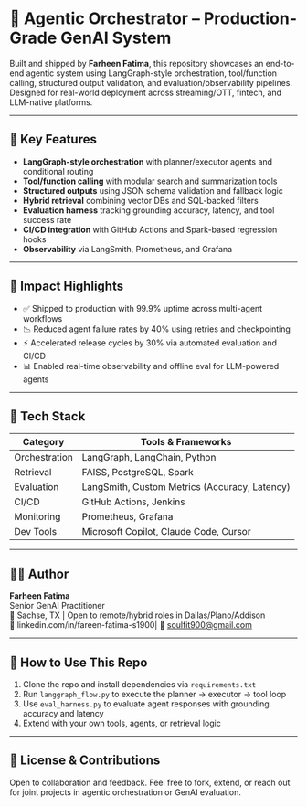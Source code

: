 # 🧠 Agentic Orchestrator – Production-Grade GenAI System

Built and shipped by **Farheen Fatima**, this repository showcases an end-to-end agentic system using LangGraph-style orchestration, tool/function calling, structured output validation, and evaluation/observability pipelines. Designed for real-world deployment across streaming/OTT, fintech, and LLM-native platforms.

---

## 🔧 Key Features

- **LangGraph-style orchestration** with planner/executor agents and conditional routing
- **Tool/function calling** with modular search and summarization tools
- **Structured outputs** using JSON schema validation and fallback logic
- **Hybrid retrieval** combining vector DBs and SQL-backed filters
- **Evaluation harness** tracking grounding accuracy, latency, and tool success rate
- **CI/CD integration** with GitHub Actions and Spark-based regression hooks
- **Observability** via LangSmith, Prometheus, and Grafana

---

## 🚀 Impact Highlights

- ✅ Shipped to production with 99.9% uptime across multi-agent workflows  
- 📉 Reduced agent failure rates by 40% using retries and checkpointing  
- ⚡ Accelerated release cycles by 30% via automated evaluation and CI/CD  
- 📊 Enabled real-time observability and offline eval for LLM-powered agents

---

## 🧪 Tech Stack

| Category         | Tools & Frameworks                                      |
|------------------|---------------------------------------------------------|
| Orchestration    | LangGraph, LangChain, Python                            |
| Retrieval        | FAISS, PostgreSQL, Spark                                |
| Evaluation       | LangSmith, Custom Metrics (Accuracy, Latency)           |
| CI/CD            | GitHub Actions, Jenkins                                 |
| Monitoring       | Prometheus, Grafana                                     |
| Dev Tools        | Microsoft Copilot, Claude Code, Cursor                  |

---

## 👩‍💻 Author

**Farheen Fatima**  
Senior GenAI Practitioner  
📍 Sachse, TX | Open to remote/hybrid roles in Dallas/Plano/Addison  
🔗 linkedin.com/in/fareen-fatima-s1900| 📧 soulfit900@gmail.com

---

## 📣 How to Use This Repo

1. Clone the repo and install dependencies via `requirements.txt`
2. Run `langgraph_flow.py` to execute the planner → executor → tool loop
3. Use `eval_harness.py` to evaluate agent responses with grounding accuracy and latency
4. Extend with your own tools, agents, or retrieval logic

---

## 💬 License & Contributions

Open to collaboration and feedback. Feel free to fork, extend, or reach out for joint projects in agentic orchestration or GenAI evaluation.
